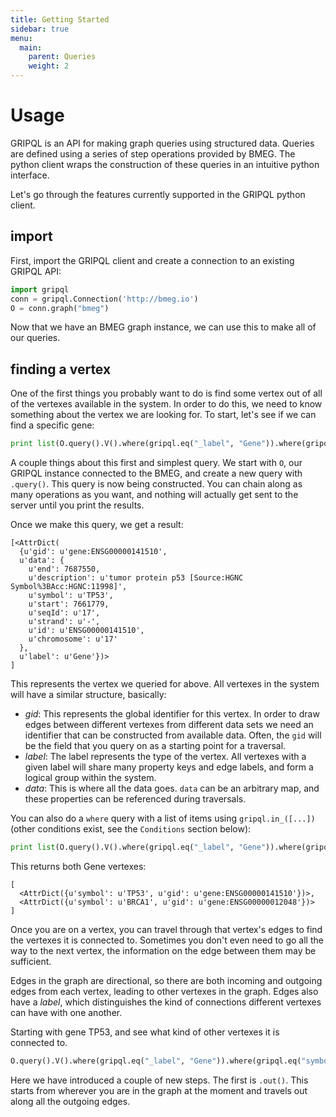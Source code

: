 ```yaml
---
title: Getting Started
sidebar: true
menu:
  main:
    parent: Queries
    weight: 2
---
```



# Usage

GRIPQL is an API for making graph queries using structured data. Queries are defined using a series of step operations provided by BMEG. The python client wraps the construction of these queries in an intuitive python interface.

Let's go through the features currently supported in the GRIPQL python client.

## import

First, import the GRIPQL client and create a connection to an existing GRIPQL API:

```python
import gripql
conn = gripql.Connection('http://bmeg.io')
O = conn.graph("bmeg")
```
Now that we have an BMEG graph instance, we can use this to make all of our queries.

## finding a vertex

One of the first things you probably want to do is find some vertex out of all of the vertexes available in the system. In order to do this, we need to know something about the vertex we are looking for. To start, let's see if we can find a specific gene:

```python
print list(O.query().V().where(gripql.eq("_label", "Gene")).where(gripql.eq("symbol", "TP53")))
```

A couple things about this first and simplest query. We start with `O`, our GRIPQL instance connected to the BMEG, and create a new query with `.query()`. This query is now being constructed. You can chain along as many operations as you want, and nothing will actually get sent to the server until you print the results.

Once we make this query, we get a result:

```
[<AttrDict(
  {u'gid': u'gene:ENSG00000141510',
  u'data': {
    u'end': 7687550,
    u'description': u'tumor protein p53 [Source:HGNC Symbol%3BAcc:HGNC:11998]',
    u'symbol': u'TP53',
    u'start': 7661779,
    u'seqId': u'17',
    u'strand': u'-',
    u'id': u'ENSG00000141510',
    u'chromosome': u'17'
  },
  u'label': u'Gene'})>
]
```

This represents the vertex we queried for above. All vertexes in the system will have a similar structure, basically:

* _gid_: This represents the global identifier for this vertex. In order to draw edges between different vertexes from different data sets we need an identifier that can be constructed from available data. Often, the `gid` will be the field that you query on as a starting point for a traversal.
* _label_: The label represents the type of the vertex. All vertexes with a given label will share many property keys and edge labels, and form a logical group within the system.
* _data_: This is where all the data goes. `data` can be an arbitrary map, and these properties can be referenced during traversals.

You can also do a `where` query with a list of items using `gripql.in_([...])` (other conditions exist, see the `Conditions` section below):

```python
print list(O.query().V().where(gripql.eq("_label", "Gene")).where(gripql.in_("symbol", ["TP53", "BRCA1"])).render({"gid": "_gid", "symbol":"symbol"}))
```

This returns both Gene vertexes:

```
[
  <AttrDict({u'symbol': u'TP53', u'gid': u'gene:ENSG00000141510'})>,
  <AttrDict({u'symbol': u'BRCA1', u'gid': u'gene:ENSG00000012048'})>
]
```

Once you are on a vertex, you can travel through that vertex's edges to find the vertexes it is connected to. Sometimes you don't even need to go all the way to the next vertex, the information on the edge between them may be sufficient.

Edges in the graph are directional, so there are both incoming and outgoing edges from each vertex, leading to other vertexes in the graph. Edges also have a _label_, which distinguishes the kind of connections different vertexes can have with one another.

Starting with gene TP53, and see what kind of other vertexes it is connected to.

```python
O.query().V().where(gripql.eq("_label", "Gene")).where(gripql.eq("symbol", "TP53"))
```

Here we have introduced a couple of new steps. The first is `.out()`. This starts from wherever you are in the graph at the moment and travels out along all the outgoing edges.
